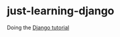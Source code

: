 # just-learning-django
Doing the [Django tutorial](https://docs.djangoproject.com/en/4.1/intro/tutorial01)
